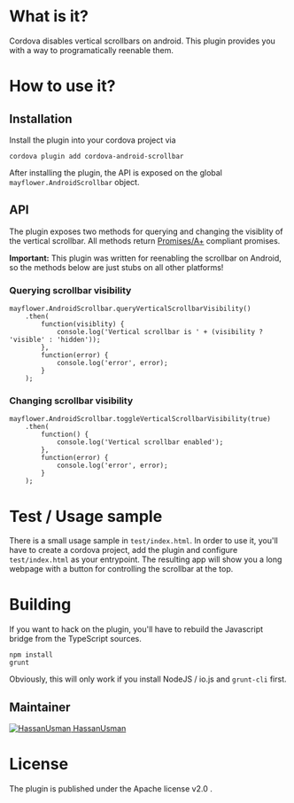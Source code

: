 # What is it?

Cordova disables vertical scrollbars on android. This plugin provides you with a
way to programatically reenable them.

# How to use it?

## Installation  

Install the plugin into your cordova project via

    cordova plugin add cordova-android-scrollbar

After installing the plugin, the API is exposed on the global
`mayflower.AndroidScrollbar` object.

## API

The plugin exposes two methods for querying and changing the visiblity of the
vertical scrollbar. All methods return [Promises/A+](https://promisesaplus.com/)
compliant promises.

**Important:** This plugin was written for reenabling the scrollbar on Android,
so the methods below are just stubs on all other platforms!

### Querying scrollbar visibility

    mayflower.AndroidScrollbar.queryVerticalScrollbarVisibility()
        .then(
            function(visiblity) {
                console.log('Vertical scrollbar is ' + (visibility ? 'visible' : 'hidden'));
            },
            function(error) {
                console.log('error', error);
            }
        );

### Changing scrollbar visibility

    mayflower.AndroidScrollbar.toggleVerticalScrollbarVisibility(true)
        .then(
            function() {
                console.log('Vertical scrollbar enabled');
            },
            function(error) {
                console.log('error', error);
            }
        );

# Test / Usage sample

There is a small usage sample in `test/index.html`. In order to use it, you'll
have to create a cordova project, add the plugin and configure `test/index.html`
as your entrypoint. The resulting app will show you a long webpage with a button
for controlling the scrollbar at the top.

# Building

If you want to hack on the plugin, you'll have to rebuild the Javascript bridge
from the TypeScript sources.

    npm install
    grunt

Obviously, this will only work if you install NodeJS / io.js and `grunt-cli` first.

## Maintainer
[![HassanUsman](https://avatars0.githubusercontent.com/u/10232094?v=4&s=40) HassanUsman](https://github.com/HassanUsman)  


# License

The plugin is published under the Apache license v2.0 .

